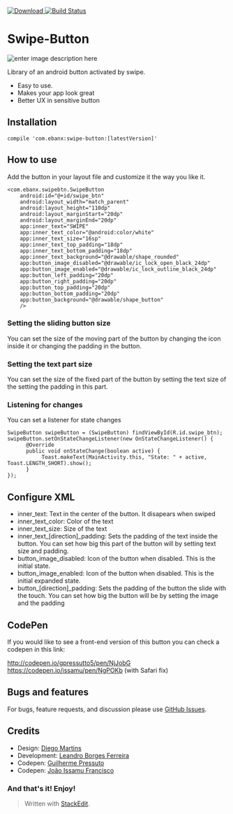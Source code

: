 [ ![Download](https://api.bintray.com/packages/ebanx/maven/swipe-button/images/download.svg) ](https://bintray.com/ebanx/maven/swipe-button/_latestVersion) [![Build Status](https://travis-ci.org/ebanx/swipe-button.svg?branch=master)](https://travis-ci.org/ebanx/swipe-button)

# Swipe-Button


![enter image description here](https://lh3.googleusercontent.com/-pG1QBfiSaIo/WSbswf9TR8I/AAAAAAAAACQ/BITTeBVyhvQHM5o2hTW7x4qsbfW3OJbCQCLcB/s0/button+movie.gif "button movie.gif")

Library of an android button activated by swipe. 

- Easy to use. 
- Makes your app look great
- Better UX in sensitive button


## Installation

    compile 'com.ebanx:swipe-button:[latestVersion]'

## How to use

Add the button in your layout file and customize it the way you like it.

    <com.ebanx.swipebtn.SwipeButton
        android:id="@+id/swipe_btn"
        android:layout_width="match_parent"
        android:layout_height="110dp"
        android:layout_marginStart="20dp"
        android:layout_marginEnd="20dp"
        app:inner_text="SWIPE"
        app:inner_text_color="@android:color/white"
        app:inner_text_size="16sp"
        app:inner_text_top_padding="18dp"
        app:inner_text_bottom_padding="18dp"
        app:inner_text_background="@drawable/shape_rounded"
        app:button_image_disabled="@drawable/ic_lock_open_black_24dp"
        app:button_image_enabled="@drawable/ic_lock_outline_black_24dp"
        app:button_left_padding="20dp"
        app:button_right_padding="20dp"
        app:button_top_padding="20dp"
        app:button_bottom_padding="20dp"
        app:button_background="@drawable/shape_button"
        />
### Setting the sliding button size
You can set the size of the moving part of the button by changing the icon inside it or changing the padding in the button.

### Setting the text part size
You can set the size of the fixed part of the button by setting the text size of the setting the padding in this part.

### Listening for changes
You can set a listener for state changes

    SwipeButton swipeButton = (SwipeButton) findViewById(R.id.swipe_btn);
    swipeButton.setOnStateChangeListener(new OnStateChangeListener() {
          @Override 
          public void onStateChange(boolean active) {
               Toast.makeText(MainActivity.this, "State: " + active, Toast.LENGTH_SHORT).show();
          } 
    }); 

## Configure XML

 - inner_text: Text in the center of the button. It disapears when swiped
 - inner_text_color: Color of the text
 - inner_text_size: Size of the text
 - inner_text_[direction]_padding: Sets the padding of the text inside the button. You can set how big this part of the button will by setting text size and padding.
 - button_image_disabled: Icon of the button when disabled. This is the initial state. 
 - button_image_enabled: Icon of the button when disabled. This is the initial expanded state. 
 - button_[direction]_padding: Sets the padding of the button the slide with the touch. You can set how big the button will be by setting the image and the padding

## CodePen
If you would like to see a front-end version of this button you can check a codepen in this link:

http://codepen.io/gpressutto5/pen/NjJobG
https://codepen.io/issamu/pen/NgPOKb (with Safari fix)


## Bugs and features
For bugs, feature requests, and discussion please use [GitHub Issues](https://github.com/ebanx/swipe-button/issues).

## Credits

 - Design: [Diego Martins](https://dribbble.com/diegomartins) 
 - Development: [Leandro Borges Ferreira](https://github.com/leandroBorgesFerreira)
 - Codepen: [Guilherme Pressuto](https://github.com/gpressutto5)
 - Codepen: [João Issamu Francisco](https://github.com/joaoissamu)

### And that's it! Enjoy!

> Written with [StackEdit](https://stackedit.io/).
